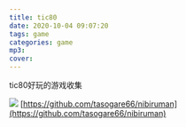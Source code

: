 ```yaml
---
title: tic80
date: 2020-10-04 09:07:20
tags: game
categories: game
mp3:
cover:
---
```


tic80好玩的游戏收集

![](https://raw.githubusercontent.com/tasogare66/nibiruman/master/capture/s02.gif)
[https://github.com/tasogare66/nibiruman](https://github.com/tasogare66/nibiruman)
